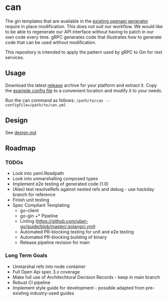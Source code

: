 # can

The gin templates that are available in the [existing openapi generator](https://openapi-generator.tech/docs/generators/go-gin-server)
require in place modification. This does not suit our workflow. We would like to be able to regenerate our API interface
without having to patch in our own code every time. gRPC generates code that illustrates how to generate code that can
be used without modification.

This repository is intended to apply the pattern used by gRPC to Gin for rest services.

## Usage
Download the latest [release](https://github.com/SasSwart/gin-in-a-can/releases) archive for your platform and extract it.
Copy the [example config file](cmd/petstore/can.yml) to a convenient location and modify it to your needs.

Run the can command as follows:
`/path/to/can --configFile=/path/to/can.yml`

## Design
See [design.md](design.md)

## Roadmap

### TODOs
* Look into yaml.Readpath
* Look into unmarshalling composed types
* Implement e2e testing of generated code (1.0)
* (Alex) test resolveRefs against nested refs and debug - use hackday branch for reference
* Finish unit testing
* Spec Compliant Templating
  * go-client
  * go-gin
    +* Pipeline
  * Linting (https://github.com/uber-go/guide/blob/master/.golangci.yml)
  * Automated PR-blocking testing for unit and e2e testing
  * Automated PR-blocking building of binary
  * Release pipeline revision for main

### Long Term Goals
 * Unmarshal refs into node container
 * Full Open Api spec 3.x coverage
 * Make full use of Architechtural Decision Records - keep in main branch
 * Robust CI pipeline
 * Implement style guide for development - possible adapted from pre-existing industry-used guides
